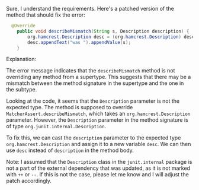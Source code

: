 Sure, I understand the requirements. Here's a patched version of the method that should fix the error:
```java
  @Override
    public void describeMismatch(String s, Description description) {
        org.hamcrest.Description desc = (org.hamcrest.Description) description;
        desc.appendText("was ").appendValue(s);
    }
```
Explanation:

The error message indicates that the `describeMismatch` method is not overriding any method from a supertype. This suggests that there may be a mismatch between the method signature in the supertype and the one in the subtype.

Looking at the code, it seems that the `Description` parameter is not the expected type. The method is supposed to override `MatcherAssert.describeMismatch`, which takes an `org.hamcrest.Description` parameter. However, the `Description` parameter in the method signature is of type `org.junit.internal.Description`.

To fix this, we can cast the `description` parameter to the expected type `org.hamcrest.Description` and assign it to a new variable `desc`. We can then use `desc` instead of `description` in the method body.

Note: I assumed that the `Description` class in the `junit.internal` package is not a part of the external dependency that was updated, as it is not marked with `++` or `--`. If this is not the case, please let me know and I will adjust the patch accordingly.